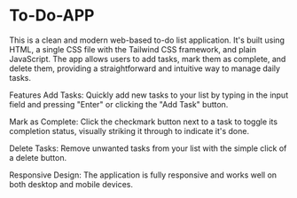# To-Do-APP
This is a clean and modern web-based to-do list application. It's built using HTML, a single CSS file with the Tailwind CSS framework, and plain JavaScript. The app allows users to add tasks, mark them as complete, and delete them, providing a straightforward and intuitive way to manage daily tasks.


Features
Add Tasks: Quickly add new tasks to your list by typing in the input field and pressing "Enter" or clicking the "Add Task" button.

Mark as Complete: Click the checkmark button next to a task to toggle its completion status, visually striking it through to indicate it's done.

Delete Tasks: Remove unwanted tasks from your list with the simple click of a delete button.

Responsive Design: The application is fully responsive and works well on both desktop and mobile devices.
